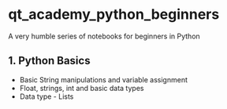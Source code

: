 # qt_academy_python_beginners
A very humble series of notebooks for beginners in Python

## 1. Python Basics

  * Basic String manipulations and variable assignment 
  * Float, strings, int and basic data types
  * Data type - Lists 
